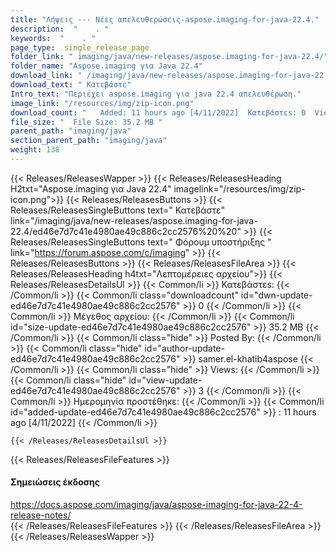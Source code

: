 ```yaml
---
title: "Λήψεις --- Νέες απελευθερώσεις-aspose.imaging-for-java-22.4." 
description:  "    . " 
keywords:  "    . " 
page_type:  single_release_page
folder_link: " imaging/java/new-releases/aspose.imaging-for-java-22.4/"
folder_name: "Aspose.imaging για Java 22.4"
download_link: " /imaging/java/new-releases/aspose.imaging-for-java-22.4/ed46e7d7c41e4980ae49c886c2cc2576"
download_text: " Κατεβάστε"
Intro_text: "Περιέχει aspose.imaging για java 22.4 απελευθέρωση."
image_link: "/resources/img/zip-icon.png"
download_count: "   Added: 11 hours ago [4/11/2022]  Κατεβάστεs: 0  Views: 2"
file_size: "  File Size: 35.2 MB "
parent_path: "imaging/java"
section_parent_path: "imaging/java"
weight: 138
---
```


{{< Releases/ReleasesWapper >}}
  {{< Releases/ReleasesHeading H2txt="Aspose.imaging για Java 22.4" imagelink="/resources/img/zip-icon.png">}}
  {{< Releases/ReleasesButtons >}}
    {{< Releases/ReleasesSingleButtons text=" Κατεβάστε" link="/imaging/java/new-releases/aspose.imaging-for-java-22.4/ed46e7d7c41e4980ae49c886c2cc2576%20%20" >}}
    {{< Releases/ReleasesSingleButtons text=" Φόρουμ υποστήριξης " link="https://forum.aspose.com/c/imaging" >}}
  {{< Releases/ReleasesButtons >}}
  {{< Releases/ReleasesFileArea >}}
    {{< Releases/ReleasesHeading h4txt="Λεπτομέρειες αρχείου">}}
    {{< Releases/ReleasesDetailsUl >}}
            {{< Common/li  >}} Κατεβάστεs: {{< /Common/li >}} 
      {{< Common/li class="downloadcount" id="dwn-update-ed46e7d7c41e4980ae49c886c2cc2576" >}} 0 {{< /Common/li >}} 
      {{< Common/li  >}} Μέγεθος αρχείου: {{< /Common/li >}} 
      {{< Common/li id="size-update-ed46e7d7c41e4980ae49c886c2cc2576" >}} 35.2 MB {{< /Common/li >}} 
      {{< Common/li  class="hide" >}} Posted By: {{< /Common/li >}} 
      {{< Common/li class="hide" id="author-update-ed46e7d7c41e4980ae49c886c2cc2576" >}} samer.el-khatib4aspose {{< /Common/li >}} 
      {{< Common/li class="hide"  >}} Views: {{< /Common/li >}} 
      {{< Common/li class="hide" id="view-update-ed46e7d7c41e4980ae49c886c2cc2576" >}} 3 {{< /Common/li >}} 
      {{< Common/li  >}} Ημερομηνία προστέθηκε: {{< /Common/li >}} 
      {{< Common/li id="added-update-ed46e7d7c41e4980ae49c886c2cc2576" >}} : 11 hours ago [4/11/2022] {{< /Common/li >}} 

    {{< /Releases/ReleasesDetailsUl >}}

  {{< Releases/ReleasesFileFeatures >}}
      <h4>Σημειώσεις έκδοσης</h4><div><a href="https://docs.aspose.com/imaging/java/aspose-imaging-for-java-22-4-release-notes/">https://docs.aspose.com/imaging/java/aspose-imaging-for-java-22-4-release-notes/</a></div>
  {{< /Releases/ReleasesFileFeatures >}}
 {{< /Releases/ReleasesFileArea >}}
{{< /Releases/ReleasesWapper >}}


